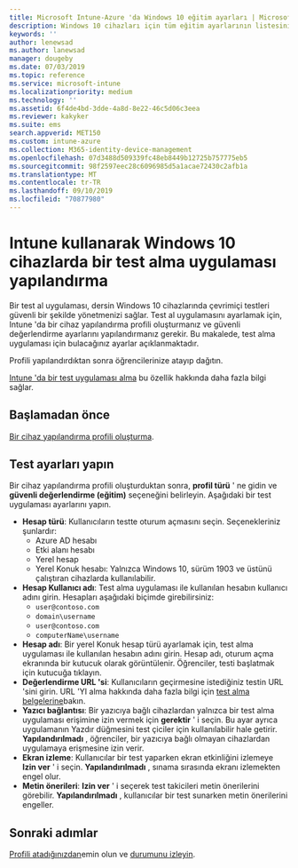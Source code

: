 ```yaml
---
title: Microsoft Intune-Azure 'da Windows 10 eğitim ayarları | Microsoft Docs
description: Windows 10 cihazları için tüm eğitim ayarlarının listesini görüntüleyin. Bu ayarları, test alma uygulaması ile bir cihaz yapılandırma profilinde kullanın, kullanıcıların veya öğrencilerin oturum açmasını, test sırasında ekranı nasıl izleyeceğinizi ve Intune 'da daha fazlasını yapın.
keywords: ''
author: lenewsad
ms.author: lanewsad
manager: dougeby
ms.date: 07/03/2019
ms.topic: reference
ms.service: microsoft-intune
ms.localizationpriority: medium
ms.technology: ''
ms.assetid: 6f4de4bd-3dde-4a8d-8e22-46c5d06c3eea
ms.reviewer: kakyker
ms.suite: ems
search.appverid: MET150
ms.custom: intune-azure
ms.collection: M365-identity-device-management
ms.openlocfilehash: 07d3488d509339fc48eb8449b12725b757775eb5
ms.sourcegitcommit: 98f2597eec28c6096985d5a1acae72430c2afb1a
ms.translationtype: MT
ms.contentlocale: tr-TR
ms.lasthandoff: 09/10/2019
ms.locfileid: "70877980"
---
```

# <a name="configure-the-take-a-test-app-on-windows-10-devices-using-intune"></a>Intune kullanarak Windows 10 cihazlarda bir test alma uygulaması yapılandırma

Bir test al uygulaması, dersin Windows 10 cihazlarında çevrimiçi testleri güvenli bir şekilde yönetmenizi sağlar. Test al uygulamasını ayarlamak için, Intune 'da bir cihaz yapılandırma profili oluşturmanız ve güvenli değerlendirme ayarlarını yapılandırmanız gerekir. Bu makalede, test alma uygulaması için bulacağınız ayarlar açıklanmaktadır. 

Profili yapılandırdıktan sonra öğrencilerinize atayıp dağıtın. 

[Intune 'da bir test uygulaması alma](education-settings-configure.md) bu özellik hakkında daha fazla bilgi sağlar.

## <a name="before-you-begin"></a>Başlamadan önce

[Bir cihaz yapılandırma profili oluşturma](education-settings-configure.md#create-a-device-profile).

## <a name="take-a-test-settings"></a>Test ayarları yapın
Bir cihaz yapılandırma profili oluşturduktan sonra, **profil türü** ' ne gidin ve **güvenli değerlendirme (eğitim)** seçeneğini belirleyin. Aşağıdaki bir test uygulaması ayarlarını yapın. 


- **Hesap türü**: Kullanıcıların testte oturum açmasını seçin. Seçenekleriniz şunlardır:
  - Azure AD hesabı
  - Etki alanı hesabı
  - Yerel hesap
  - Yerel Konuk hesabı: Yalnızca Windows 10, sürüm 1903 ve üstünü çalıştıran cihazlarda kullanılabilir.    
- **Hesap Kullanıcı adı**: Test alma uygulaması ile kullanılan hesabın kullanıcı adını girin. Hesapları aşağıdaki biçimde girebilirsiniz:
  - `user@contoso.com`
  - `domain\username`
  - `user@contoso.com`
  - `computerName\username`
- **Hesap adı**: Bir yerel Konuk hesap türü ayarlamak için, test alma uygulaması ile kullanılan hesabın adını girin. Hesap adı, oturum açma ekranında bir kutucuk olarak görüntülenir. Öğrenciler, testi başlatmak için kutucuğa tıklayın.  
- **Değerlendirme URL 'si**: Kullanıcıların geçirmesine istediğiniz testin URL 'sini girin. URL 'YI alma hakkında daha fazla bilgi için [test alma belgelerine](https://docs.microsoft.com/education/windows/take-tests-in-windows-10)bakın.
- **Yazıcı bağlantısı**: Bir yazıcıya bağlı cihazlardan yalnızca bir test alma uygulaması erişimine izin vermek için **gerektir** ' i seçin. Bu ayar ayrıca uygulamanın Yazdır düğmesini test çiciler için kullanılabilir hale getirir. **Yapılandırılmadı** , öğrenciler, bir yazıcıya bağlı olmayan cihazlardan uygulamaya erişmesine izin verir.  
- **Ekran izleme**: Kullanıcılar bir test yaparken ekran etkinliğini izlemeye **Izin ver** ' i seçin. **Yapılandırılmadı** , sınama sırasında ekranı izlemekten engel olur.
- **Metin önerileri**: **Izin ver** ' i seçerek test takicileri metin önerilerini görebilir. **Yapılandırılmadı** , kullanıcılar bir test sunarken metin önerilerini engeller.

## <a name="next-steps"></a>Sonraki adımlar

[Profili atadığınızdan](device-profile-assign.md)emin olun ve [durumunu izleyin](device-profile-monitor.md).
